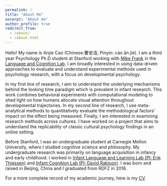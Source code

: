 ```yaml
---
permalink: /
title: "About Me"
excerpt: "About me"
author_profile: true
redirect_from: 
  - /about/
  - /about.html
---
```


Hello! My name is Anjie Cao (Chinese:曹安洁; Pinyin: cáo ān jié). I am a third year Psychology Ph.D student at Stanford working with [Mike Frank](https://web.stanford.edu/~mcfrank/) in the [Language and Cognition Lab](http://langcog.stanford.edu/). I am broadly interested in using data-driven approaches to evaluate and understand experimental methods used in psychology research, with a focus on developmental psychology. 

In my first line of research, I aim to understand the underlying mechanisms behind the looking time paradigm which is prevalent in infant research. This work combines behavioral experiments with computational modeling to shed light on how humans allocate visual attention throughout developmental trajectories. In my second line of research, I use meta-analytical methods to quantitatively evaluate the methodological factors’ impact on the effect being measured. Finally, I am interested in examining research methods across cultures. I have worked on a project that aims to understand the replicability of classic cultural psychology findings in an online setting.

Before Stanford, I was an undergraduate student at Carnegie Mellon University, where I studied cognitive science and philosophy. My undergraduate research was primarily on language acquisition in infancy and early childhood. I worked in [Infant Language and Learning Lab (PI: Erik Thiessen)](https://www.cmu.edu/dietrich/psychology/infant-language-learning-lab/Home.html) and [Infant Cognition Lab (PI: David Rakison)](https://www.cmu.edu/dietrich/psychology/infant-cognition-lab/). I was born and raised in Beijing, China and I graduated from RDFZ in 2016. 

For a more complete record of my academic journey, here is my [CV](https://drive.google.com/file/d/1nT-oYQbPjd121d_OuH7QVClf6aNzQa1U/view?usp=sharing).

